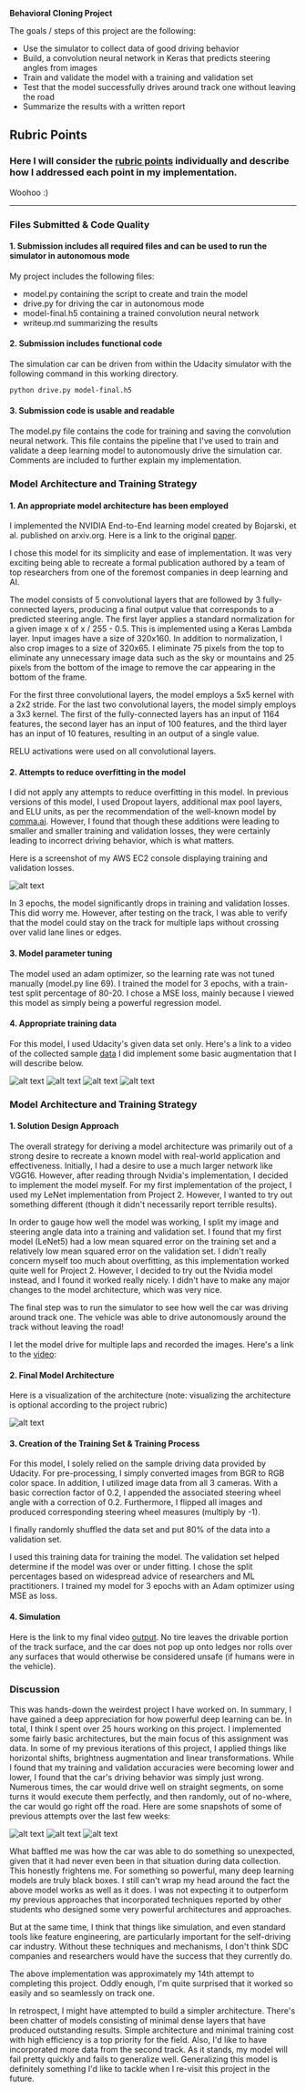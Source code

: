 **Behavioral Cloning Project** 

The goals / steps of this project are the following:
* Use the simulator to collect data of good driving behavior
* Build, a convolution neural network in Keras that predicts steering angles from images
* Train and validate the model with a training and validation set
* Test that the model successfully drives around track one without leaving the road
* Summarize the results with a written report

[//]: # (Image References)

[image1]: ./output_images/visualizing-loss.png 
[image2]: ./output_images/nvidia-model.png
[image3]: ./output_images/all-of-my-attempts.png
[image4]: ./output_images/all-of-my-attempts-2.png
[image5]: ./output_images/all-of-my-attempts-3.png
[image6]: ./output_images/training_data_center_1.jpg
[image7]: ./output_images/training_data_center_2.jpg
[image8]: ./output_images/training_data_center_3.jpg
[image9]: ./output_images/training_data_center_4.jpg
[image10]: ./output_images/actual_data_1.jpg
[image11]: ./output_images/actual_data_2.jpg
[image12]: ./output_images/actual_data_3.jpg

## Rubric Points
### Here I will consider the [rubric points](https://review.udacity.com/#!/rubrics/432/view) individually and describe how I addressed each point in my implementation.  

Woohoo :)

---
### Files Submitted & Code Quality

#### 1. Submission includes all required files and can be used to run the simulator in autonomous mode

My project includes the following files:
* model.py containing the script to create and train the model
* drive.py for driving the car in autonomous mode
* model-final.h5 containing a trained convolution neural network 
* writeup.md summarizing the results

#### 2. Submission includes functional code
The simulation car can be driven from within the Udacity simulator with the following command in this working directory.
```sh
python drive.py model-final.h5
```

#### 3. Submission code is usable and readable

The model.py file contains the code for training and saving the convolution neural network. This file contains the pipeline that I've used to train and validate a deep learning model to autonomously drive the simulation car. Comments are included to further explain my implementation.

### Model Architecture and Training Strategy

#### 1. An appropriate model architecture has been employed

I implemented the NVIDIA End-to-End learning model created by Bojarski, et al. published on arxiv.org. Here is a link to the original [paper](https://arxiv.org/pdf/1604.07316.pdf). 

I chose this model for its simplicity and ease of implementation. It was very exciting being able to recreate a formal publication authored by a team of top researchers from one of the foremost companies in deep learning and AI. 

The model consists of 5 convolutional layers that are followed by 3 fully-connected layers, producing a final output value that corresponds to a predicted steering angle. The first layer applies a standard normalization for a given image x of x / 255 - 0.5. This is implemented using a Keras Lambda layer. Input images have a size of 320x160. In addition to normalization, I also crop images to a size of 320x65. I eliminate 75 pixels from the top to eliminate any unnecessary image data such as the sky or mountains and 25 pixels from the bottom of the image to remove the car appearing in the bottom of the frame. 

For the first three convolutional layers, the model employs a 5x5 kernel with a 2x2 stride. For the last two convolutional layers, the model simply employs a 3x3 kernel. The first of the fully-connected layers has an input of 1164 features, the second layer has an input of 100 features, and the third layer has an input of 10 features, resulting in an output of a single value.  

RELU activations were used on all convolutional layers. 

#### 2. Attempts to reduce overfitting in the model
I did not apply any attempts to reduce overfitting in this model. In previous versions of this model, I used Dropout layers, additional max pool layers, and ELU units, as per the recommendation of the well-known model by [comma.ai](https://github.com/commaai/research/blob/master/train_steering_model.py). However, I found that though these additions were leading to smaller and smaller training and validation losses, they were certainly leading to incorrect driving behavior, which is what matters. 

Here is a screenshot of my AWS EC2 console displaying training and validation losses. 

![alt text][image1]

In 3 epochs, the model significantly drops in training and validation losses. This did worry me. However, after testing on the track, I was able to verify that the model could stay on the track for multiple laps without crossing over valid lane lines or edges. 

#### 3. Model parameter tuning

The model used an adam optimizer, so the learning rate was not tuned manually (model.py line 69). I trained the model for 3 epochs, with a train-test split percentage of 80-20. I chose a MSE loss, mainly because I viewed this model as simply being a powerful regression model. 

#### 4. Appropriate training data

For this model, I used Udacity's given data set only. Here's a link to a video of the collected sample [data](./training_data_video.mp4) I did implement some basic augmentation that I will describe below. 

![alt text][image6]
![alt text][image7]
![alt text][image8]
![alt text][image9]

### Model Architecture and Training Strategy

#### 1. Solution Design Approach

The overall strategy for deriving a model architecture was primarily out of a strong desire to recreate a known model with real-world application and effectiveness. Initially, I had a desire to use a much larger network like VGG16. However, after reading through Nvidia's implementation, I decided to implement the model myself. For my first implementation of the project, I used my LeNet implementation from Project 2. However, I wanted to try out something different (though it didn't necessarily report terrible results).

In order to gauge how well the model was working, I split my image and steering angle data into a training and validation set. I found that my first model (LeNet5) had a low mean squared error on the training set and a relatively low mean squared error on the validation set. I didn't really concern myself too much about overfitting, as this implementation worked quite well for Project 2. However, I decided to try out the Nvidia model instead, and I found it worked really nicely. I didn't have to make any major changes to the model architecture, which was very nice. 

The final step was to run the simulator to see how well the car was driving around track one. The vehicle was able to drive autonomously around the track without leaving the road! 

I let the model drive for multiple laps and recorded the images. Here's a link to the [video](./video-final.mp4): 

#### 2. Final Model Architecture

Here is a visualization of the architecture (note: visualizing the architecture is optional according to the project rubric)

![alt text][image2]

#### 3. Creation of the Training Set & Training Process
For this model, I solely relied on the sample driving data provided by Udacity. For pre-processing, I simply converted images from BGR to RGB color space. In addition, I utilized image data from all 3 cameras. With a basic correction factor of 0.2, I appended the associated steering wheel angle with a correction of 0.2. Furthermore, I flipped all images and produced corresponding steering wheel measures (multiply by -1).  

I finally randomly shuffled the data set and put 80% of the data into a validation set. 

I used this training data for training the model. The validation set helped determine if the model was over or under fitting. I chose the split percentages based on widespread advice of researchers and ML practitioners. I trained my model for 3 epochs with an Adam optimizer using MSE as loss.

#### 4. Simulation
Here is the link to my final video [output](./video-final.mp4). No tire leaves the drivable portion of the track surface, and the car does not pop up onto ledges nor rolls over any surfaces that would otherwise be considered unsafe (if humans were in the vehicle).

### Discussion
This was hands-down the weirdest project I have worked on. In summary, I have gained a deep appreciation for how powerful deep learning can be. In total, I think I spent over 25 hours working on this project. I implemented some fairly basic architectures, but the main focus of this assignment was data. In some of my previous iterations of this project, I applied things like horizontal shifts, brightness augmentation and linear transformations. While I found that my training and validation accuracies were becoming lower and lower, I found that the car's driving behavior was simply just wrong. Numerous times, the car would drive well on straight segments, on some turns it would execute them perfectly, and then randomly, out of no-where, the car would go right off the road. Here are some snapshots of some of previous attempts over the last few weeks: 

![alt text][image3]
![alt text][image4]
![alt text][image5]

What baffled me was how the car was able to do something so unexpected, given that it had never even been in that situation during data collection. This honestly frightens me. For something so powerful, many deep learning models are truly black boxes. I still can't wrap my head around the fact the above model works as well as it does. I was not expecting it to outperform my previous approaches that incorporated techniques reported by other students who designed some very powerful architectures and approaches. 

But at the same time, I think that things like simulation, and even standard tools like feature engineering, are particularly important for the self-driving car industry. Without these techniques and mechanisms, I don't think SDC companies and researchers would have the success that they currently do. 

The above implementation was approximately my 14th attempt to completing this project. Oddly enough, I'm quite surprised that it worked so easily and so seamlessly on track one. 

In retrospect, I might have attempted to build a simpler architecture. There's been chatter of models consisting of minimal dense layers that have produced outstanding results. Simple architecture and minimal training cost with high efficiency is a top priority for the field. Also, I'd like to have incorporated more data from the second track. As it stands, my model will fail pretty quickly and fails to generalize well. Generalizing this model is definitely something I'd like to tackle when I re-visit this project in the future. 
